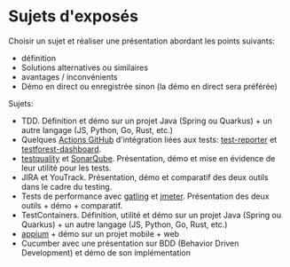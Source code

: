 # Sujets d'exposés

Choisir un sujet et réaliser une présentation abordant les points suivants:

- définition
- Solutions alternatives ou similaires
- avantages / inconvénients
- Démo en direct ou enregistrée sinon (la démo en direct sera préférée)

Sujets:

- TDD. Définition et démo sur un projet Java (Spring ou Quarkus) + un autre langage (JS, Python, Go, Rust, etc.)
- Quelques [Actions GitHub](https://github.com/marketplace?category=&query=discord+sort%3Apopularity-desc&type=actions&verification=) d'intégration liées aux tests: [test-reporter](https://github.com/marketplace/actions/test-reporter) et [testforest-dashboard](https://github.com/marketplace/actions/testforest-dashboard).
- [testquality](https://www.testquality.com) et [SonarQube](https://www.sonarsource.com/products/sonarqube/). Présentation, démo et mise en évidence de leur utilité pour les tests.
- JIRA et YouTrack. Présentation, démo et comparatif des deux outils dans le cadre du testing.
- Tests de performance avec [gatling](https://docs.gatling.io/tutorials/scripting-intro/) et [jmeter](https://jmeter.apache.org/). Présentation des deux outils + démo + comparatif.
- TestContainers. Définition, utilité et démo sur un projet Java (Spring ou Quarkus) + un autre langage (JS, Python, Go, Rust, etc.)
- [appium](https://appium.io/) + démo sur un projet mobile + web
- Cucumber avec une présentation sur BDD (Behavior Driven Development) et démo de son implémentation
